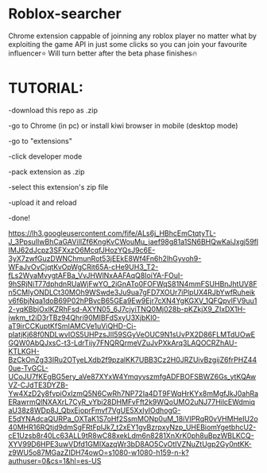 # Roblox-searcher

Chrome extension cappable of joinning any roblox player no matter what by exploiting the game API in just some clicks so you can join your favourite influencer⭐️
Will turn better after the beta phase finishes🔥

# TUTORIAL:
-download this repo as .zip

-go to Chrome (in pc) or install kiwi browser in mobile (desktop mode)

-go to "extensions"

-click developer mode

-pack extension as .zip

-select this extension's zip file

-upload it and reload

-done!


https://lh3.googleusercontent.com/fife/ALs6j_HBhcEmCtqtyTL-J_3PpsuIlwBhCaGAViIlZf6KngKvCWouMu_jaef98g81a1SN6BHQwKaiJxgj59flIMJ62dJcpz3SFXxzO6McqfJHozYQsJ9c6E-3yX7zwfGuzDWNChmunRot53jEEkE8Wf4Fn6h2lhGyvoh9-WFaJvOvCjqtKvOpWgCRit65A-cHe9UH3_T2-fLs2WyaMvygtAFBa_VvJHWlNxAAFAqQ8IoiYA-FOuI-9hSRjNiT77dphdnRUaWjFwYO_2iGnATo0FOFWqS81N4mmFSUHBnJhtUV8Fn5CMIyONDLCt30MOh9WSwde3Ju9ua7gFD7XOUr7iPlpUX4RJbYwfRuheikv6f6bjNqa1doB69P02hPBvcB65GEa9Ew9Ejr7cXN4YgKGXV_1QFQpvlFV9uu12-yqKBbjOxlKZRhFsd-AXYN05_6J7cjyiTNQ0Mj028b-pKZkjX9_ZIxDX1H-iwkm_t2iD3rTBz94Qhri90MIBFdSxyU3XjbKI0-aT9irCCKuptKfSmIAMCVe1uViQHD-Ci-pIatjKj68f0NDLwvIOS5UHPzsJII59SGyVeOUC9N1sUvPX2D86FLMTdUOwEGQW0AbQJxsC-t3-LdrTijy7FNQRQrmeVZuJvPXkArq3LAQOCRZhAU-KTLKGH-BzCkOnZg33IRu2OTyeLXdb2f9pzalKK7UBB3Cz2H0JRZUivBzgijZ6frPHZ440ue-TvGCL-UCoJU7fKEgBG5ery_aVe87XYxW4YmqyvszmfgADFBOFSBWZ6Gs_ytKQAwVZ-CJdTE3DYZB-Yw4XzD2y8fvpiOxIzmQ5N6CwRh7NP72Ia4DT9FWqHrKYx8mMgfJkJ0ahRaERawrmQlNXAXrL7CyR_vYbi28DHMFvFft2k9WQoUMO2uNJ77HilcEWdmiqaU38z8WDp8J_QbxEjoprFmvf7VgUE5XxIyIOdhogG-E5dYNAdcaQURPa_OXTaK1S7oHf2SsmMONp0uM_18iVIPRqR0vVHMHeIU2o40MHR16RQtjd9dmSgFRtFpIJk7_t2xEY1gvBzrpxyNzp_UHEBiomYgetbhcU2-cE1Uzsb8r40Lc63ALL9tR8wC88xekLdm6n8281XnXrK0ph8uBpzWBLKCQ-XYV99D6HPE3uwVDfd1GMIXazqWr3bD8AO5CvOtIVZNuZtUgp2Gy0ntKK-z9WU5o87MGazZIDH74owO=s1080-w1080-h159-n-k?authuser=0&cs=1&hl=es-US

